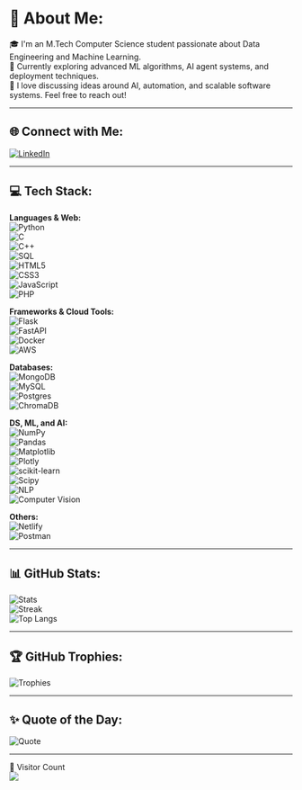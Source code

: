 # 💫 About Me:
🎓 I'm an M.Tech Computer Science student passionate about Data Engineering and Machine Learning.  
🚀 Currently exploring advanced ML algorithms, AI agent systems, and deployment techniques.  
💬 I love discussing ideas around AI, automation, and scalable software systems. Feel free to reach out!

---

## 🌐 Connect with Me:
[![LinkedIn](https://img.shields.io/badge/LinkedIn-%230077B5.svg?style=flat-square&logo=linkedin&logoColor=white)](https://linkedin.com/in/debojyotimondal)  

---

## 💻 Tech Stack:

**Languages & Web:**  
![Python](https://img.shields.io/badge/python-3670A0?style=for-the-badge&logo=python&logoColor=ffdd54)  
![C](https://img.shields.io/badge/C-00599C?style=for-the-badge&logo=c&logoColor=white)  
![C++](https://img.shields.io/badge/c++-%2300599C.svg?style=for-the-badge&logo=c%2B%2B&logoColor=white)  
![SQL](https://img.shields.io/badge/sql-%2300C7B7.svg?style=for-the-badge&logo=mysql&logoColor=white)  
![HTML5](https://img.shields.io/badge/html5-%23E34F26.svg?style=for-the-badge&logo=html5&logoColor=white)  
![CSS3](https://img.shields.io/badge/css3-%231572B6.svg?style=for-the-badge&logo=css3&logoColor=white)  
![JavaScript](https://img.shields.io/badge/javascript-%23323330.svg?style=for-the-badge&logo=javascript&logoColor=%23F7DF1E)  
![PHP](https://img.shields.io/badge/php-%23777BB4.svg?style=for-the-badge&logo=php&logoColor=white)

**Frameworks & Cloud Tools:**  
![Flask](https://img.shields.io/badge/flask-%23000.svg?style=for-the-badge&logo=flask&logoColor=white)  
![FastAPI](https://img.shields.io/badge/fastapi-%23009688.svg?style=for-the-badge&logo=fastapi&logoColor=white)  
![Docker](https://img.shields.io/badge/docker-%230db7ed.svg?style=for-the-badge&logo=docker&logoColor=white)  
![AWS](https://img.shields.io/badge/aws-%23FF9900.svg?style=for-the-badge&logo=amazonaws&logoColor=white)

**Databases:**  
![MongoDB](https://img.shields.io/badge/MongoDB-%234ea94b.svg?style=for-the-badge&logo=mongodb&logoColor=white)  
![MySQL](https://img.shields.io/badge/mysql-%2300000f.svg?style=for-the-badge&logo=mysql&logoColor=white)  
![Postgres](https://img.shields.io/badge/postgres-%23316192.svg?style=for-the-badge&logo=postgresql&logoColor=white)  
![ChromaDB](https://img.shields.io/badge/ChromaDB-%23F51E9A.svg?style=for-the-badge&logo=databricks&logoColor=white)

**DS, ML, and AI:**  
![NumPy](https://img.shields.io/badge/numpy-%23013243.svg?style=for-the-badge&logo=numpy&logoColor=white)  
![Pandas](https://img.shields.io/badge/pandas-%23150458.svg?style=for-the-badge&logo=pandas&logoColor=white)  
![Matplotlib](https://img.shields.io/badge/Matplotlib-%23ffffff.svg?style=for-the-badge&logo=Matplotlib&logoColor=black)  
![Plotly](https://img.shields.io/badge/Plotly-%233F4F75.svg?style=for-the-badge&logo=plotly&logoColor=white)  
![scikit-learn](https://img.shields.io/badge/scikit--learn-%23F7931E.svg?style=for-the-badge&logo=scikit-learn&logoColor=white)  
![Scipy](https://img.shields.io/badge/SciPy-%230C55A5.svg?style=for-the-badge&logo=scipy&logoColor=white)  
![NLP](https://img.shields.io/badge/NLP-%23007ACC.svg?style=for-the-badge&logo=fastapi&logoColor=white)  
![Computer Vision](https://img.shields.io/badge/Computer%20Vision-%230084FF.svg?style=for-the-badge&logo=openCV&logoColor=white)

**Others:**  
![Netlify](https://img.shields.io/badge/netlify-%23000000.svg?style=for-the-badge&logo=netlify&logoColor=#00C7B7)  
![Postman](https://img.shields.io/badge/Postman-FF6C37?style=for-the-badge&logo=postman&logoColor=white)

---

## 📊 GitHub Stats:
![Stats](https://github-readme-stats.vercel.app/api?username=dev28616&theme=radical&hide_border=false&include_all_commits=true&count_private=true)  
![Streak](https://github-readme-streak-stats.herokuapp.com/?user=dev28616&theme=radical&hide_border=false)  
![Top Langs](https://github-readme-stats.vercel.app/api/top-langs/?username=dev28616&theme=radical&layout=compact&hide_border=false)

---

## 🏆 GitHub Trophies:
![Trophies](https://github-profile-trophy.vercel.app/?username=dev28616&theme=radical&no-frame=false&no-bg=true&margin-w=4)

---

## ✨ Quote of the Day:
![Quote](https://quotes-github-readme.vercel.app/api?type=horizontal&theme=radical)

---

🔢 Visitor Count  
[![](https://visitcount.itsvg.in/api?id=dev28616&icon=0&color=0)](https://visitcount.itsvg.in)

